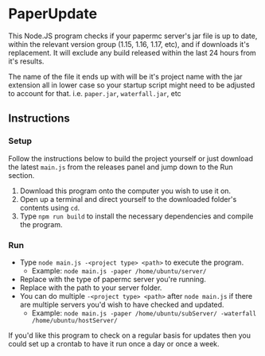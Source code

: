 # PaperUpdate

This Node.JS program checks if your papermc server's jar file is up to date, within the relevant version group (1.15, 1.16, 1.17, etc), and if downloads it's replacement. It will exclude any build released within the last 24 hours from it's results.

The name of the file it ends up with will be it's project name with the jar extension all in lower case so your startup script might need to be adjusted to account for that.
i.e. `paper.jar`, `waterfall.jar`, etc

## Instructions

### Setup

Follow the instructions below to build the project yourself or just download the latest `main.js` from the releases panel and jump down to the Run section.

1. Download this program onto the computer you wish to use it on.
2. Open up a terminal and direct yourself to the downloaded folder's contents using `cd`.
3. Type `npm run build` to install the necessary dependencies and compile the program.

### Run

 - Type `node main.js -<project type> <path>` to execute the program.
   - Example: `node main.js -paper /home/ubuntu/server/`
 - Replace <project type> with the type of papermc server you're running.
 - Replace <path> with the path to your server folder.
 - You can do multiple `-<project type> <path>` after `node main.js` if there are multiple servers you'd wish to have checked and updated.
   - Example: `node main.js -paper /home/ubuntu/subServer/ -waterfall /home/ubuntu/hostServer/`
   
 If you'd like this program to check on a regular basis for updates then you could set up a crontab to have it run once a day or once a week.
